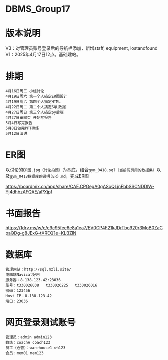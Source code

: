# DBMS_Group17

# 版本说明
V3：对管理员账号登录后的导航栏添加，新增staff, equipment, lostandfound
V1：2025年4月17日12点。基础建站。

# 排期
```
4月16日周三 小组讨论
4月19日周六 第一个人搞定ER图设计
4月19日周六 第四个人搞定HTML
4月22日周二 第二个人搞定SQL数据
4月27日周日 第三个人搞定py后端
4月27日审网页 开始写报告
5月4日写完报告
5月8日做完PPT排练
5月12日演讲
```

# ER图
以讨论的`ER图.jpg（讨论拍照）`为基底，结合`gym_0418.sql（当前网页用的数据集）`以及`gym_0418数据库的说明(ER).md`，完成ER图

https://boardmix.cn/app/share/CAE.CPGegA0gASoQLjnFbbSSCNDDlW-Yj4dhbzAFQAE/aPXjpf

# 书面报告
https://1drv.ms/w/c/e9c95fee6e8a1ea7/EV0CP4F21kJDrTbo920r3MoB0ZaCpaQDg-g8JExG-tXREQ?e=KLBZlN


# 数据库
```
管理网站：http://sql.mzli.site/ 
电脑端Navicat好用
服务器：8.138.123.42:23036
账号：t330026038   t330026225   t330026016
密码：123456
Host IP：8.138.123.42
端口：23036
```

# 网页登录测试账号
```
管理员：admin admin123
教练：coachA coach123
员工（仓管）：warehouse1 wh123
会员：mem01 mem123
```